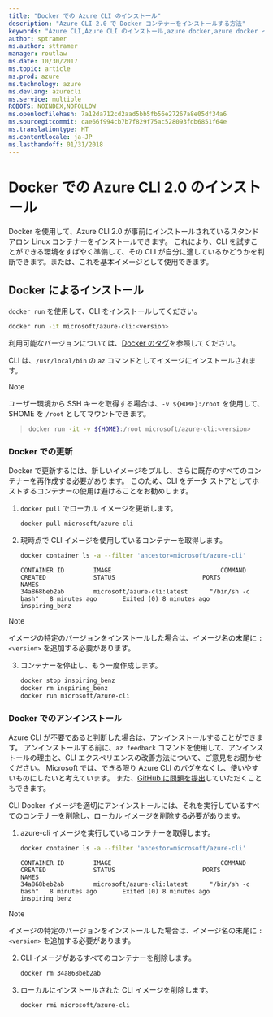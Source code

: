 ```yaml
---
title: "Docker での Azure CLI のインストール"
description: "Azure CLI 2.0 で Docker コンテナーをインストールする方法"
keywords: "Azure CLI,Azure CLI のインストール,azure docker,azure docker イメージ,"
author: sptramer
ms.author: sttramer
manager: routlaw
ms.date: 10/30/2017
ms.topic: article
ms.prod: azure
ms.technology: azure
ms.devlang: azurecli
ms.service: multiple
ROBOTS: NOINDEX,NOFOLLOW
ms.openlocfilehash: 7a12da712cd2aad5bb5fb56e27267a8e05df34a6
ms.sourcegitcommit: cae66f994cb7b7f829f75ac528093fdb6851f64e
ms.translationtype: HT
ms.contentlocale: ja-JP
ms.lasthandoff: 01/31/2018
---
```

# <a name="install-azure-cli-20-with-docker"></a>Docker での Azure CLI 2.0 のインストール

Docker を使用して、Azure CLI 2.0 が事前にインストールされているスタンドアロン Linux コンテナーをインストールできます。 これにより、CLI を試すことができる環境をすばやく準備して、その CLI が自分に適しているかどうかを判断できます。または、これを基本イメージとして使用できます。

## <a name="install-with-docker"></a>Docker によるインストール

`docker run` を使用して、CLI をインストールしてください。

   ```bash
   docker run -it microsoft/azure-cli:<version>
   ```

利用可能なバージョンについては、[Docker のタグ](https://hub.docker.com/r/microsoft/azure-cli/tags/)を参照してください。

CLI は、`/usr/local/bin` の `az` コマンドとしてイメージにインストールされます。

> [!NOTE]
> ユーザー環境から SSH キーを取得する場合は、`-v ${HOME}:/root` を使用して、$HOME を `/root` としてマウントできます。

> ```bash
> docker run -it -v ${HOME}:/root microsoft/azure-cli:<version>
> ```

### <a name="update-with-docker"></a>Docker での更新

Docker で更新するには、新しいイメージをプルし、さらに既存のすべてのコンテナーを再作成する必要があります。 このため、CLI をデータ ストアとしてホストするコンテナーの使用は避けることをお勧めします。

1. `docker pull` でローカル イメージを更新します。

   ```bash
   docker pull microsoft/azure-cli
   ```

2. 現時点で CLI イメージを使用しているコンテナーを取得します。

   ```bash
   docker container ls -a --filter 'ancestor=microsoft/azure-cli'
   ```

   ```output
   CONTAINER ID        IMAGE                              COMMAND             CREATED             STATUS                        PORTS               NAMES
   34a868beb2ab        microsoft/azure-cli:latest      "/bin/sh -c bash"   8 minutes ago       Exited (0) 8 minutes ago                       inspiring_benz
   ```

  > [!NOTE]
  > イメージの特定のバージョンをインストールした場合は、イメージ名の末尾に `:<version>` を追加する必要があります。

3. コンテナーを停止し、もう一度作成します。

   ```bash
   docker stop inspiring_benz
   docker rm inspiring_benz
   docker run microsoft/azure-cli
   ```

### <a name="uninstall-with-docker"></a>Docker でのアンインストール

Azure CLI が不要であると判断した場合は、アンインストールすることができます。 アンインストールする前に、`az feedback` コマンドを使用して、アンインストールの理由と、CLI エクスペリエンスの改善方法について、ご意見をお聞かせください。 Microsoft では、できる限り Azure CLI のバグをなくし、使いやすいものにしたいと考えています。 また、[GitHub に問題を提出](https://github.com/Azure/azure-cli/issues)していただくこともできます。

CLI Docker イメージを適切にアンインストールには、それを実行しているすべてのコンテナーを削除し、ローカル イメージを削除する必要があります。

1. azure-cli イメージを実行しているコンテナーを取得します。

   ```bash
   docker container ls -a --filter 'ancestor=microsoft/azure-cli'
   ```

   ```output
   CONTAINER ID        IMAGE                              COMMAND             CREATED             STATUS                        PORTS               NAMES
   34a868beb2ab        microsoft/azure-cli:latest      "/bin/sh -c bash"   8 minutes ago       Exited (0) 8 minutes ago                       inspiring_benz
   ```
  > [!NOTE]
  > イメージの特定のバージョンをインストールした場合は、イメージ名の末尾に `:<version>` を追加する必要があります。

2. CLI イメージがあるすべてのコンテナーを削除します。

   ```bash
   docker rm 34a868beb2ab
   ```

3. ローカルにインストールされた CLI イメージを削除します。

   ```bash
   docker rmi microsoft/azure-cli
   ```

